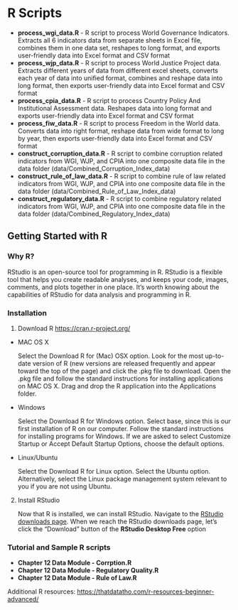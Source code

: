 # R Scripts
- **process_wgi_data.R** - R script to process World Governance Indicators. Extracts all 6 indicators data from separate sheets in Excel file, combines them in one data set, reshapes to long format, and exports user-friendly data into Excel format and CSV format
- **process_wjp_data.R** - R script to process World Justice Project data. Extracts different years of data from different excel sheets, converts each year of data into unified format, combines and reshape data into long format, then exports user-friendly data into Excel format and CSV format
- **process_cpia_data.R** - R script to process Country Policy And Institutional Assessment data. Reshapes data into long format and exports user-friendly data into Excel format and CSV format
- **process_fiw_data.R** - R script to process Freedom in the World data. Converts data into right format, reshape data from wide format to long by year, then exports user-friendly data into Excel format and CSV format
- **construct_corruption_data.R** - R script to combine corruption related indicators from WGI, WJP, and CPIA into one composite data file in the data folder (data/Combined_Corruption_Index_data)
- **construct_rule_of_law_data.R** - R script to combine rule of law related indicators from WGI, WJP, and CPIA into one composite data file in the data folder (data/Combined_Rule_of_Law_Index_data)
- **construct_regulatory_data.R** - R script to combine regulatory related indicators from WGI, WJP, and CPIA into one composite data file in the data folder (data/Combined_Regulatory_Index_data)

## Getting Started with R
### Why R?
RStudio is an open-source tool for programming in R. RStudio is a flexible tool that helps you create readable analyses, and keeps your code, images, comments, and plots together in one place. It’s worth knowing about the capabilities of RStudio for data analysis and programming in R.

### Installation
1. Download R https://cran.r-project.org/
- MAC OS X
  
    Select the Download R for (Mac) OSX option.
Look for the most up-to-date version of R (new versions are released frequently and appear toward the top of the page) and click the .pkg file to download.
Open the .pkg file and follow the standard instructions for installing applications on MAC OS X.
Drag and drop the R application into the Applications folder.

- Windows

    Select the Download R for Windows option.
Select base, since this is our first installation of R on our computer.
Follow the standard instructions for installing programs for Windows. If we are asked to select Customize Startup or Accept Default Startup Options, choose the default options.

- Linux/Ubuntu

    Select the Download R for Linux option.
Select the Ubuntu option.
Alternatively, select the Linux package management system relevant to you if you are not using Ubuntu.

2. Install RStudio 
   
   Now that R is installed, we can install RStudio. Navigate to the [RStudio downloads page](https://www.rstudio.com/products/rstudio/download/). When we reach the RStudio downloads page, let’s click the “Download” button of the **RStudio Desktop Free** option

### Tutorial and Sample R scripts
- **Chapter 12 Data Module - Corrption.R**
- **Chapter 12 Data Module - Regulatory Quality.R**
- **Chapter 12 Data Module - Rule of Law.R**

Additional R resources: https://thatdatatho.com/r-resources-beginner-advanced/
